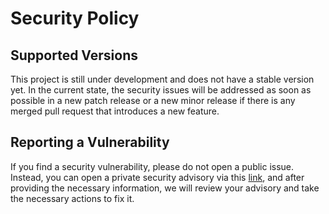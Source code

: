 # Security Policy

## Supported Versions

This project is still under development and does not have a stable version yet.
In the current state, the security issues will be addressed as soon as possible in a new patch release or a new minor
release if there is any merged pull request that introduces a new feature.

## Reporting a Vulnerability

If you find a security vulnerability, please do not open a public issue. Instead, you can open a private security
advisory via this [link](https://github.com/hussein-awala/spark-on-k8s/security/advisories/new), and after providing
the necessary information, we will review your advisory and take the necessary actions to fix it.
